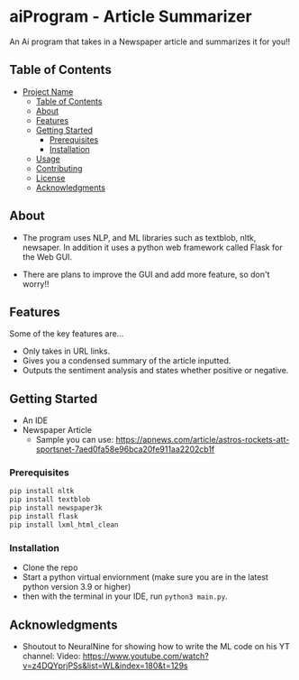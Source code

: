 # aiProgram - Article Summarizer

An Ai program that takes in a Newspaper article and summarizes it for you!!

## Table of Contents

- [Project Name](#project-name)
  - [Table of Contents](#table-of-contents)
  - [About](#about)
  - [Features](#features)
  - [Getting Started](#getting-started)
    - [Prerequisites](#prerequisites)
    - [Installation](#installation)
  - [Usage](#usage)
  - [Contributing](#contributing)
  - [License](#license)
  - [Acknowledgments](#acknowledgments)

## About

- The program uses NLP, and ML libraries such as textblob, nltk, newsaper. In addition it uses a python web framework called Flask for the Web GUI.

- There are plans to improve the GUI and add more feature, so don't worry!!

## Features

Some of the key features are...

- Only takes in URL links.
- Gives you a condensed summary of the article inputted.
- Outputs the sentiment analysis and states whether positive or negative.

## Getting Started

- An IDE
- Newspaper Article
    - Sample you can use: https://apnews.com/article/astros-rockets-att-sportsnet-7aed0fa58e96bca20fe911aa2202cb1f

### Prerequisites

```bash
pip install nltk 
pip install textblob 
pip install newspaper3k 
pip install flask
pip install lxml_html_clean
```

### Installation

- Clone the repo
- Start a python virtual enviornment (make sure you are in the latest python version 3.9 or higher)
- then with the terminal in your IDE, run `python3 main.py`.

## Acknowledgments
- Shoutout to NeuralNine for showing how to write the ML code on his YT channel: 
    Video: https://www.youtube.com/watch?v=z4DQYprjPSs&list=WL&index=180&t=129s

